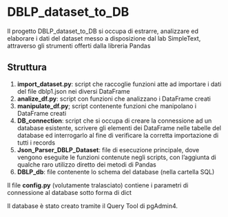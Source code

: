 # DBLP_dataset_to_DB

Il progetto DBLP_dataset_to_DB si occupa di estrarre, analizzare ed elaborare i dati del dataset messo a disposizione dal lab SimpleText, attraverso gli strumenti offerti dalla libreria Pandas

## Struttura

1. **import_dataset.py**: script che raccoglie funzioni atte ad importare i dati del file dblp1.json nei diversi DataFrame
1. **analize_df.py**: script con funzioni che analizzano i DataFrame creati
1. **manipulate_df.py**; script contenente funzioni che manipolano i DataFrame creati
1. **DB_connection**: script che si occupa di creare la connessione ad un database esistente, scrivere gli elementi dei DataFrame nelle tabelle del database ed interrogarlo al fine di verificare la corretta importazione di tutti i records
1. **Json_Parser_DBLP_Dataset**: file di esecuzione principale, dove vengono eseguite le funzioni contenute negli scripts, con l’aggiunta di qualche raro utilizzo diretto dei metodi di Pandas
1. **DBLP_db**: file contenente lo schema del database (nella cartella SQL)

Il file **config.py** (volutamente tralasciato) contiene i parametri di connessione al database sotto forma di dict

Il database è stato creato tramite il Query Tool di pgAdmin4.
